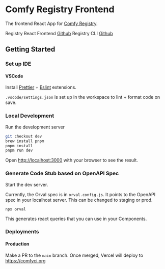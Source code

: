 # Comfy Registry Frontend

The frontend React App for [Comfy Registry](https://comfyregistry.org).

Registry React Frontend [Github](https://github.com/Comfy-Org/registry-web)
Registry CLI [Github](https://github.com/yoland68/comfy-cli)


## Getting Started

### Set up IDE

#### VSCode

Install [Prettier](https://marketplace.visualstudio.com/items?itemName=esbenp.prettier-vscode) + [Eslint](https://marketplace.visualstudio.com/items?itemName=dbaeumer.vscode-eslint) extensions.

`.vscode/settings.json` is set up in the workspace to lint + format code on save.

### Local Development

Run the development server

```bash
git checkout dev
brew install pnpm
pnpm install
pnpm run dev
```

Open [http://localhost:3000](http://localhost:3000) with your browser to see the result.

### Generate Code Stub based on OpenAPI Spec

Start the dev server.

Currently, the Orval spec is in `orval.config.js`. It points to the OpenAPI spec in your localhost server. This can be changed to staging or prod.

`npx orval`

This generates react queries that you can use in your Components.

### Deployments

#### Production

Make a PR to the `main` branch. Once merged, Vercel will deploy to https://comfyci.org
